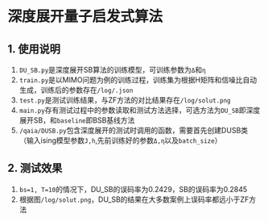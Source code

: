 # 深度展开量子启发式算法
## 1. 使用说明
1. `DU_SB.py`是深度展开SB算法的训练模型，可训练参数为`Δ`和`η`
2. `train.py`是以MIMO问题为例的训练过程，训练集为根据H矩阵和信噪比自动生成，训练后的参数存在`/log/.json`
3. `test.py`是测试训练结果，与ZF方法的对比结果存在`/log/solut.png`
4. `main.py`存有测试过程中的参数读取和测试方法选择，可选方法为`DU_SB`即深度展开SB，和`baseline`即BSB基线方法
5. `/qaia/DUSB.py`包含深度展开的测试时调用的函数，需要首先创建DUSB类（输入ising模型参数`J,h`,先前训练好的参数`Δ,η`以及`batch_size`）
## 2. 测试效果
1. `bs=1, T=10`的情况下，DU_SB的误码率为0.2429，SB的误码率为0.2845
2. 根据图`/log/solut.png`，DU_SB的结果在大多数案例上误码率都远小于ZF方法
